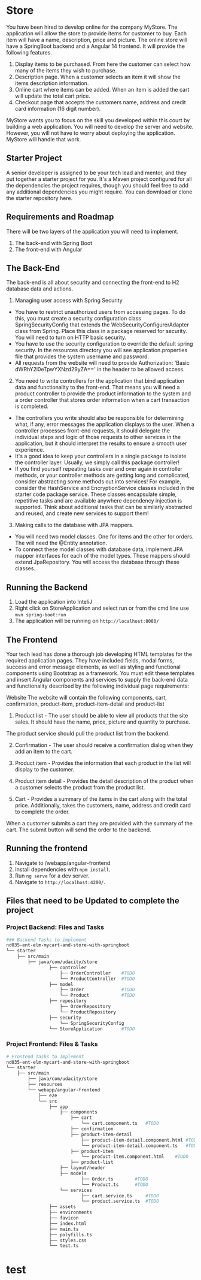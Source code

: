 # Store

You have been hired to develop online for the company MyStore. The application will allow the store to provide items for customer to buy. Each item will have a name, description, price and picture. The online store will have a SpringBoot backend and a Angular 14 frontend. It will provide the following features. 

1. Display items to be purchased. From here the customer can select how many of the items they wish to purchase. 
2. Description page. When a customer selects an item it will show the items description information.
3. Online cart where items can be added. When an item is added the cart will update the total cart price.
4. Checkout page that accepts the customers name, address and credit card information (16 digit number).

MyStore wants you to focus on the skill you developed within this court by building a web application. You will need to develop the server and website. However, you will not have to worry about deploying the application. MyStore will handle that work.

## Starter Project
A senior developer is assigned to be your tech lead and mentor, and they put together a starter project for you. It's a Maven project configured for all the dependencies the project requires, though you should feel free to add any additional dependencies you might require. You can download or clone the starter repository here.

## Requirements and Roadmap
There will be two layers of the application you will need to implement.

1. The back-end with Spring Boot
2. The front-end with Angular

## The Back-End
The back-end is all about security and connecting the front-end to H2 database data and actions.

1. Managing user access with Spring Security
* You have to restrict unauthorized users from accessing pages. To do this, you must create a security configuration class SpringSecurityConfig that extends the WebSecurityConfigurerAdapter class from Spring. Place this class in a package reserved for security. You will need to turn on HTTP basic security. 
* You have to use the security configuration to override the default spring security. In the resources directory you will see application.properties file that provides the system username and password. 
* All requests from the website will need to provide Authorization: 'Basic dWRhY2l0eTpwYXNzd29yZA==' in the header to be allowed access.
2. You need to write controllers for the application that bind application data and functionality to the front-end. That means you will need a product controller to provide the product information to the system and a order controller that stores order information when a cart transaction is completed. 
* The controllers you write should also be responsible for determining what, if any, error messages the application displays to the user. When a controller processes front-end requests, it should delegate the individual steps and logic of those requests to other services in the application, but it should interpret the results to ensure a smooth user experience.
* It's a good idea to keep your controllers in a single package to isolate the controller layer. Usually, we simply call this package controller!
* If you find yourself repeating tasks over and over again in controller methods, or your controller methods are getting long and complicated, consider abstracting some methods out into services! For example, consider the HashService and EncryptionService classes included in the starter code package service. These classes encapsulate simple, repetitive tasks and are available anywhere dependency injection is supported. Think about additional tasks that can be similarly abstracted and reused, and create new services to support them!
3. Making calls to the database with JPA mappers.
* You will need two model classes. One for items and the other for orders. The will need the @Entity annotation.
* To connect these model classes with database data, implement JPA mapper interfaces for each of the model types. These mappers should extend JpaRepository. You will access the database through these classes.

## Running the Backend

1. Load the application into InteliJ
2. Right click on StoreApplication and select run or from the cmd line use `mvn spring-boot:run`
3. The application will be running on  `http://localhost:8080/`

## The Frontend
Your tech lead has done a thorough job developing HTML templates for the required application pages. They have included fields, modal forms, success and error message elements, as well as styling and functional components using Bootstrap as a framework. You must edit these templates and insert Angular components and services to supply the back-end data and functionality described by the following individual page requirements:

Website
The website will contain the following components, cart, confirmation, product-item, product-item-detail and product-list

1. Product list - 
The user should be able to view all products that the site sales. It should have the name, price, picture and quantity to purchase.

The product service should pull the product list from the backend. 

2. Confirmation - 
The user should receive a confirmation dialog when they add an item to the cart. 

3. Product item - 
Provides the information that each product in the list will display to the customer.

4. Product item detail - 
Provides the detail description of the product when a customer selects the product from the product list. 

5. Cart - 
Provides a summary of the items in the cart along with the total price. Additionally, takes the customers, name, address and credit card to complete the order. 

When a customer submits a cart they are provided with the summary of the cart. The submit button will send the order to the backend. 

## Running the frontend 

1. Navigate to /webapp/angular-frontend
2. Install dependencies with `npm install`.
3. Run `ng serve` for a dev server.
4. Navigate to `http://localhost:4200/`.

## Files that need to be Updated to complete the project 
### Project Backend: Files and Tasks

```bash
### Backend Tasks to implement
nd035-ent-elm-mycart-and-store-with-springboot
└── starter
    ├── src/main                    
        ├── java/com/udacity/store
                ├── controller       
                    ├── OrderController    #TODO
                    └── ProductController  #TODO
                ├── model        
                    ├── Order              #TODO
                    └── Product            #TODO           
                ├── repository       
                    ├── OrderRepository    
                    └── ProductRepository  
                ├── security
                    └── SpringSecurityConfig        
                └── StoreApplication       #TODO
```

### Project Frontend: Files & Tasks

```bash
# Frontend Tasks to Implement
nd035-ent-elm-mycart-and-store-with-springboot
└── starter
    ├── src/main                    
        ├── java/com/udacity/store
        ├── resources
        └── webapp/angular-frontend
            ├── e2e
            └── src
                ├── app
                    ├── components
                        ├── cart
                            └── cart.component.ts   #TODO 
                        ├── confirmation
                        ├── product-item-detail
                            ├── product-item-detail.component.html #TODO
                            └── product-item-detail.component.ts   #TODO 
                        ├── product-item
                            └── product-item.component.html    #TODO
                        ├── product-list
                    ├── layout/header
                    ├── models
                            ├── Order.ts        #TODO
                            └── Product.ts      #TODO 
                    └── services
                            ├── cart.service.ts     #TODO
                            └── product.service.ts  #TODO 
                ├── assets
                ├── environments
                ├── favicon
                ├── index.html
                ├── main.ts
                ├── polyfills.ts
                ├── styles.css
                └── test.ts        
```
# test
